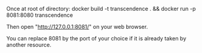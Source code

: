 Once at root of directory:
docker build -t transcendence . && docker run -p 8081:8080 transcendence

Then open "http://127.0.0.1:8081/" on your web browser.

You can replace 8081 by the port of your choice if it is already taken by another resource. 